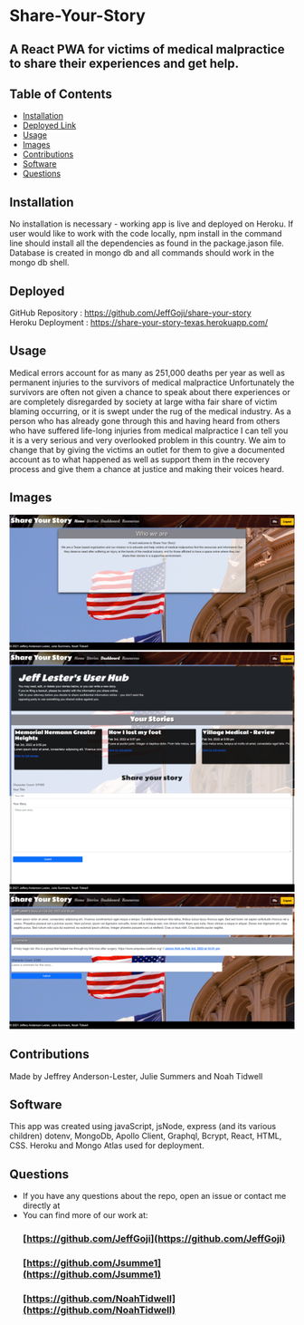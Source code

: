 # Share-Your-Story

## A React PWA for victims of medical malpractice to share their experiences and get help.

## Table of Contents

- [Installation](#installation)
- [Deployed Link](#deployed)
- [Usage](#usage)
- [Images](#images)
- [Contributions](#contributions)
- [Software](#software)
- [Questions](#questions)

## Installation

No installation is necessary - working app is live and deployed on Heroku. If user would like to work with the code locally, npm install in the command line should install all the dependencies as found in the package.jason file. Database is created in mongo db and all commands should work in the mongo db shell.

## Deployed

GitHub Repository : https://github.com/JeffGoji/share-your-story
<br />
Heroku Deployment : https://share-your-story-texas.herokuapp.com/

## Usage

Medical errors account for as many as 251,000 deaths per year as well as permanent injuries to the survivors of medical malpractice Unfortunately the survivors are often not given a chance to speak about there experiences or are completely disregarded by society at large witha fair share of victim blaming occurring, or it is swept under the rug of the medical industry.
As a person who has already gone through this and having heard from others who have suffered life-long injuries from medical malpractice I can tell you it is a very serious and very overlooked problem in this country.
We aim to change that by giving the victims an outlet for them to give a documented account as to what happened as well as support them in the recovery process and give them a chance at justice and making their voices heard.

## Images

![Home Page](images/homepage.png)
![Dashboard](images/dashboard.png)
![Single Story](images/singlestory.png)

## Contributions

Made by Jeffrey Anderson-Lester, Julie Summers and Noah Tidwell

## Software

This app was created using javaScript, jsNode, express (and its various children) dotenv, MongoDb, Apollo Client, Graphql, Bcrypt, React, HTML, CSS. Heroku and Mongo Atlas used for deployment.

## Questions

- If you have any questions about the repo, open an issue or contact me directly at
- You can find more of our work at:
  ### [https://github.com/JeffGoji](https://github.com/JeffGoji)
  ### [https://github.com/Jsumme1](https://github.com/Jsumme1)
  ### [https://github.com/NoahTidwell](https://github.com/NoahTidwell)
